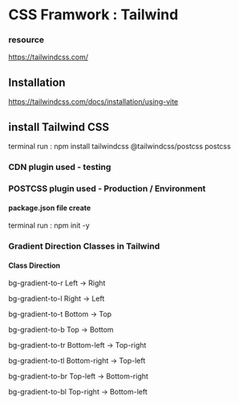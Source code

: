 # CSS Framwork : Tailwind

### resource 
https://tailwindcss.com/

## Installation 
https://tailwindcss.com/docs/installation/using-vite

## install Tailwind CSS 
terminal run : npm install tailwindcss @tailwindcss/postcss postcss

### CDN plugin used - testing 
### POSTCSS plugin used - Production / Environment

#### package.json file create
terminal run : npm init -y

### Gradient Direction Classes in Tailwind
#### Class	Direction
bg-gradient-to-r	Left → Right

bg-gradient-to-l	Right → Left

bg-gradient-to-t	Bottom → Top

bg-gradient-to-b	Top → Bottom

bg-gradient-to-tr	Bottom-left → Top-right

bg-gradient-to-tl	Bottom-right → Top-left

bg-gradient-to-br	Top-left → Bottom-right

bg-gradient-to-bl	Top-right → Bottom-left





